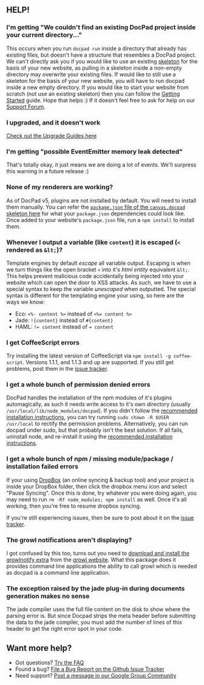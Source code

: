 ## HELP!

### I'm getting "We couldn't find an existing DocPad project inside your current directory..."
This occurs when you run `docpad run` inside a directory that already has existing files, but doesn't have a structure that resembles a DocPad project. We can't directly ask you if you would like to use an existing [skeleton](https://github.com/bevry/docpad/wiki/Skeletons) for the basis of your new website, as pulling in a skeleton inside a non-empty directory may overwrite your existing files. If would like to still use a skeleton for the basis of your new website, you will have to run docpad inside a new empty directory. If you would like to start your website from scratch (not use an existing skeleton) then you can follow the [Getting Started](https://github.com/bevry/docpad/wiki/Getting-Started) guide. Hope that helps :) If it doesn't feel free to ask for help on our [Support Forum](https://groups.google.com/forum/#!forum/docpad).

### I upgraded, and it doesn't work
[Check out the Upgrade Guides here](https://github.com/bevry/docpad/wiki/Upgrading)

### I'm getting "possible EventEmitter memory leak detected"
That's totally okay, it just means we are doing a lot of events. We'll surpress this warning in a future release :)

### None of my renderers are working?
As of DocPad v5, plugins are not installed by default. You will need to install them manually. You can refer the [`package.json` file of the `canvas.docpad` skeleton here](https://github.com/bevry/canvas.docpad/blob/docpad-5.x/package.json#L30-43) for what your `package.json` dependencies could look like. Once added to your website's `package.json` file, run a `npm install` to install them.


### Whenever I output a variable (like `content`) it is escaped (`<` rendered as `&lt;`)?
Template engines by default _escape_ all variable output. Escaping is when we turn things like the open bracket `<` into it's _html entity_ equivalent `&lt;`. This helps prevent malicious code accidentally being injected into your website which can open the door to XSS attacks. As such, we have to use a special syntax to keep the variable _unescaped_ when outputted. The special syntax is different for the templating engine your using, so here are the ways we know:

- Eco: `<%- content %>` instead of `<%= content %>`
- Jade: `!{content}` instead of `#{content}`
- HAML: `!= content` instead of `= content`


### I get CoffeeScript errors
Try installing the latest version of CoffeeScript via `npm install -g coffee-script`. Versions 1.1.1, and 1.1.3 and up are supported. If you still get problems, post them in the [issue tracker](https://github.com/bevry/docpad/issues).


### I get a whole bunch of permission denied errors
DocPad handles the installation of the npm modules of it's plugins automagically, as such it needs write access to it's own directory (usually `/usr/local/lib/node_modules/docpad`). If you didn't follow the [recommended installation instructions](https://github.com/balupton/node/wiki/Installing-Node.js), you can try running `sudo chown -R $USER /usr/local` to rectify the permission problems. Alternatively, you can run docpad under sudo, but that probably isn't the best solution. If all fails, uninstall node, and re-install it using the [recommended installation instructions](https://github.com/balupton/node/wiki/Installing-Node.js).


### I get a whole bunch of npm / missing module/package / installation failed errors
If your using [DropBox](http://db.tt/RxyNWZw) (an online syncing & backup tool) and your project is inside your DropBox folder, then click the dropbox menu icon and select "Pause Syncing". Once this is done, try whatever you were doing again, you may need to run `rm -Rf node_modules; npm install` as well. Once it's all working, then you're free to resume dropbox syncing.

If you're still experiencing issues, then be sure to post about it on the [issue tracker](https://github.com/bevry/docpad/issues).


### The growl notifications aren't displaying?
I got confused by this too, turns out you need to [download and install the growlnotify extra](http://growl.cachefly.net/GrowlNotify-1.3.zip) from the [growl website](http://growl.info/). What this package does it provides command line applications the ability to call growl which is needed as docpad is a command line application.

### The exception raised by the jade plug-in during documents generation makes no sense
The jade compiler uses the full file content on the disk to show where the parsing error is. But since Docpad strips the meta header before submitting the data to the jade compiler, you must add the number of lines of this header to get the right error spot in your code.



## Want more help?

- Got questions? [Try the FAQ](https://github.com/bevry/docpad/wiki/FAQ)
- Found a bug? [File a Bug Report on the Github Issue Tracker](https://github.com/bevry/docpad/issues)
- Need support? [Post a message in our Google Group Community](https://groups.google.com/forum/#!forum/docpad)